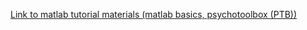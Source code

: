 [Link to matlab tutorial materials (matlab basics, psychotoolbox (PTB))](https://drive.switch.ch/index.php/s/vrB3i0fqasWt8ZU)
